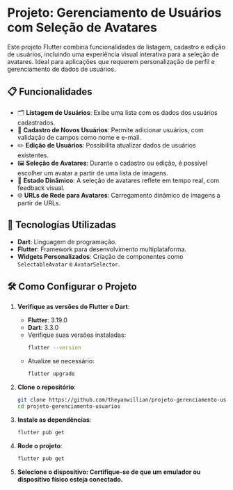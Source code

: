 # Projeto: Gerenciamento de Usuários com Seleção de Avatares

Este projeto Flutter combina funcionalidades de listagem, cadastro e edição de usuários, incluindo uma experiência visual interativa para a seleção de avatares. Ideal para aplicações que requerem personalização de perfil e gerenciamento de dados de usuários.


## 📋 Funcionalidades
- 🗂️ **Listagem de Usuários**: Exibe uma lista com os dados dos usuários cadastrados.
- 📝 **Cadastro de Novos Usuários**: Permite adicionar usuários, com validação de campos como nome e e-mail.
- ✏️ **Edição de Usuários**: Possibilita atualizar dados de usuários existentes.
- 🖼️ **Seleção de Avatares**: Durante o cadastro ou edição, é possível escolher um avatar a partir de uma lista de imagens.
- 🔄 **Estado Dinâmico**: A seleção de avatares reflete em tempo real, com feedback visual.
- 🌐 **URLs de Rede para Avatares**: Carregamento dinâmico de imagens a partir de URLs.


## 🚀 Tecnologias Utilizadas

- **Dart**: Linguagem de programação.
- **Flutter**: Framework para desenvolvimento multiplataforma.
- **Widgets Personalizados**: Criação de componentes como `SelectableAvatar` e `AvatarSelector`.


## 🛠️ Como Configurar o Projeto

1. **Verifique as versões do Flutter e Dart**:
    - **Flutter**: 3.19.0
    - **Dart**: 3.3.0
    - Verifique suas versões instaladas:
      ```bash
      flutter --version
      ```
    - Atualize se necessário:
      ```bash
      flutter upgrade
      ```

2. **Clone o repositório**:
   ```bash
   git clone https://github.com/theyanwillian/projeto-gerenciamento-usuarios
   cd projeto-gerenciamento-usuarios
   ```
   
3. **Instale as dependências**:
   ```bash
   flutter pub get
   ```
   
4. **Rode o projeto**:
   ```bash
   flutter pub get
   ```
   
5. **Selecione o dispositivo: Certifique-se de que um emulador ou dispositivo físico esteja conectado.**
